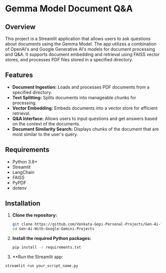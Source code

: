# Gemma Model Document Q&A

## Overview

This project is a Streamlit application that allows users to ask questions about documents using the Gemma Model. The app utilizes a combination of OpenAI's and Google Generative AI's models for document processing and Q&A. It supports document embedding and retrieval using FAISS vector stores, and processes PDF files stored in a specified directory.

## Features

- **Document Ingestion:** Loads and processes PDF documents from a specified directory.
- **Text Splitting:** Splits documents into manageable chunks for processing.
- **Vector Embedding:** Embeds documents into a vector store for efficient retrieval.
- **Q&A Interface:** Allows users to input questions and get answers based on the context of the documents.
- **Document Similarity Search:** Displays chunks of the document that are most similar to the user's query.

## Requirements

- Python 3.8+
- Streamlit
- LangChain
- FAISS
- PyPDF
- dotenv

## Installation

1. **Clone the repository:**
   ```bash
   git clone https://github.com/Venkata-Gopi-Personal-Projects/Gen-Ai-With-Google-Gemini-Projects.git
   cd Gen-Ai-With-Google-Gemini-Projects
   
2. **Install the required Python packages:**
   ```bash
   pip install -r requirements.txt
   
3. **Run the Streamlit app:
 ```bash
streamlit run your_script_name.py

